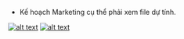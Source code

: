 
- Kế hoạch Marketing cụ thể phải xem file dự tính.


[![alt text](udemy_certificate/1.pyspark_aws.jpg>)](https://www.udemy.com/certificate/UC-0e59df58-f2f4-4b1f-8d8d-8c992d95d354/)
[![alt text](./udemy_certificate/1.pyspark_aws.jpg>)](https://www.udemy.com/certificate/UC-0e59df58-f2f4-4b1f-8d8d-8c992d95d354/)
